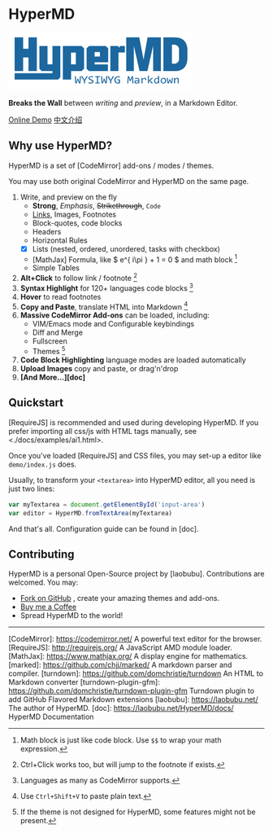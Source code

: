 # HyperMD

![HyperMD Markdown Editor](./demo/logo.png)

**Breaks the Wall** between *writing* and *preview*, in a Markdown Editor.

[Online Demo](https://laobubu.net/HyperMD/)
[中文介绍](./demo/README.zh-CN.md)

## Why use HyperMD?

HyperMD is a set of [CodeMirror] add-ons / modes / themes.

You may use both original CodeMirror and HyperMD on the same page.

1. Write, and preview on the fly
    - **Strong**, *Emphasis*, ~~Strikethrough~~, `Code`
    - [Links](https://laobubu.net), Images, Footnotes
    - Block-quotes, code blocks
    - Headers
    - Horizontal Rules
    - [x] Lists (nested, ordered, unordered, tasks with checkbox)
    - [MathJax] Formula, like $ e^{ i\pi } + 1 = 0 $ and math block [^4]
    - Simple Tables
2. **Alt+Click** to follow link / footnote [^1]
3. **Syntax Highlight** for 120+ languages code blocks [^2]
4. **Hover** to read footnotes
5. **Copy and Paste**, translate HTML into Markdown [^5]
6. **Massive CodeMirror Add-ons** can be loaded, including:
    - VIM/Emacs mode and Configurable keybindings
    - Diff and Merge
    - Fullscreen
    - Themes [^3]
7. **Code Block Highlighting** language modes are loaded automatically
8. **Upload Images** copy and paste, or drag'n'drop
9. **[And More...][doc]**

## Quickstart

[RequireJS] is recommended and used during developing HyperMD.
If you prefer importing all css/js with HTML tags manually, see <./docs/examples/ai1.html>.

Once you've loaded [RequireJS] and CSS files, you may set-up a editor like `demo/index.js` does.

Usually, to transform your `<textarea>` into HyperMD editor, all you need is just two lines:

```javascript
var myTextarea = document.getElementById('input-area')
var editor = HyperMD.fromTextArea(myTextarea)
```

And that's all. Configuration guide can be found in [doc].

## Contributing

HyperMD is a personal Open-Source project by [laobubu].
Contributions are welcomed. You may:

 - [Fork on GitHub](https://github.com/laobubu/HyperMD/) , create your amazing themes and add-ons.
 - [Buy me a Coffee](https://laobubu.net/donate.html)
 - Spread HyperMD to the world!



-------------------------------------------------------
[CodeMirror]: https://codemirror.net/   A powerful text editor for the browser.
[RequireJS]:  http://requirejs.org/   A JavaScript AMD module loader.
[MathJax]:  https://www.mathjax.org/  A display engine for mathematics.
[marked]:   https://github.com/chjj/marked/  A markdown parser and compiler.
[turndown]: https://github.com/domchristie/turndown An HTML to Markdown converter
[turndown-plugin-gfm]: https://github.com/domchristie/turndown-plugin-gfm Turndown plugin to add GitHub Flavored Markdown extensions
[laobubu]:  https://laobubu.net/  The author of HyperMD.
[doc]: https://laobubu.net/HyperMD/docs/ HyperMD Documentation

[^1]: Ctrl+Click works too, but will jump to the footnote if exists.
[^2]: Languages as many as CodeMirror supports.
[^3]: If the theme is not designed for HyperMD, some features might not be present.
[^4]: Math block is just like code block. Use `$$` to wrap your math expression.
[^5]: Use `Ctrl+Shift+V` to paste plain text.

